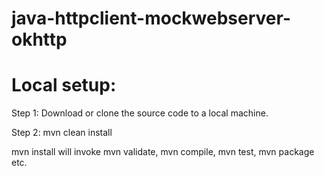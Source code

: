 # java-httpclient-mockwebserver-okhttp

# Local setup:


Step 1: Download or clone the source code to a local machine. 

Step 2: mvn clean install

mvn install will invoke mvn validate, mvn compile, mvn test, mvn package etc.
